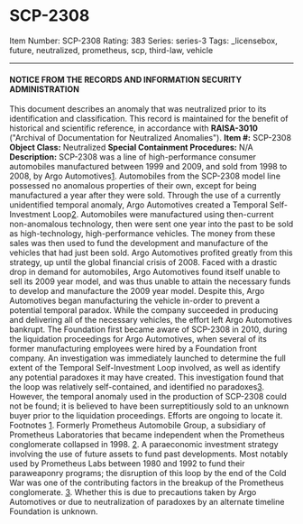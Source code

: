 # SCP-2308
Item Number: SCP-2308
Rating: 383
Series: series-3
Tags: _licensebox, future, neutralized, prometheus, scp, third-law, vehicle

---

#### NOTICE FROM THE RECORDS AND INFORMATION SECURITY ADMINISTRATION
This document describes an anomaly that was neutralized prior to its identification and classification. This record is maintained for the benefit of historical and scientific reference, in accordance with **RAISA-3010** ("Archival of Documentation for Neutralized Anomalies").
**Item #:** SCP-2308
**Object Class:** Neutralized
**Special Containment Procedures:** N/A
**Description:** SCP-2308 was a line of high-performance consumer automobiles manufactured between 1999 and 2009, and sold from 1998 to 2008, by Argo Automotives[1](javascript:;). Automobiles from the SCP-2308 model line possessed no anomalous properties of their own, except for being manufactured a year after they were sold.
Through the use of a currently unidentified temporal anomaly, Argo Automotives created a Temporal Self-Investment Loop[2](javascript:;). Automobiles were manufactured using then-current non-anomalous technology, then were sent one year into the past to be sold as high-technology, high-performance vehicles. The money from these sales was then used to fund the development and manufacture of the vehicles that had just been sold.
Argo Automotives profited greatly from this strategy, up until the global financial crisis of 2008. Faced with a drastic drop in demand for automobiles, Argo Automotives found itself unable to sell its 2009 year model, and was thus unable to attain the necessary funds to develop and manufacture the 2009 year model. Despite this, Argo Automotives began manufacturing the vehicle in-order to prevent a potential temporal paradox. While the company succeeded in producing and delivering all of the necessary vehicles, the effort left Argo Automotives bankrupt.
The Foundation first became aware of SCP-2308 in 2010, during the liquidation proceedings for Argo Automotives, when several of its former manufacturing employees were hired by a Foundation front company. An investigation was immediately launched to determine the full extent of the Temporal Self-Investment Loop involved, as well as identify any potential paradoxes it may have created.
This investigation found that the loop was relatively self-contained, and identified no paradoxes[3](javascript:;). However, the temporal anomaly used in the production of SCP-2308 could not be found; it is believed to have been surreptitiously sold to an unknown buyer prior to the liquidation proceedings. Efforts are ongoing to locate it.
Footnotes
[1](javascript:;). Formerly Prometheus Automobile Group, a subsidiary of Prometheus Laboratories that became independent when the Prometheus conglomerate collapsed in 1998.
[2](javascript:;). A paraeconomic investment strategy involving the use of future assets to fund past developments. Most notably used by Prometheus Labs between 1980 and 1992 to fund their paraweaponry programs; the disruption of this loop by the end of the Cold War was one of the contributing factors in the breakup of the Prometheus conglomerate.
[3](javascript:;). Whether this is due to precautions taken by Argo Automotives or due to neutralization of paradoxes by an alternate timeline Foundation is unknown.